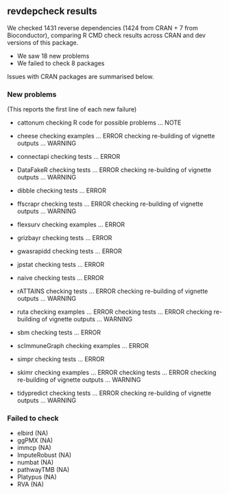 ## revdepcheck results

We checked 1431 reverse dependencies (1424 from CRAN + 7 from Bioconductor), comparing R CMD check results across CRAN and dev versions of this package.

 * We saw 18 new problems
 * We failed to check 8 packages

Issues with CRAN packages are summarised below.

### New problems
(This reports the first line of each new failure)

* cattonum
  checking R code for possible problems ... NOTE

* cheese
  checking examples ... ERROR
  checking re-building of vignette outputs ... WARNING

* connectapi
  checking tests ... ERROR

* DataFakeR
  checking tests ... ERROR
  checking re-building of vignette outputs ... WARNING

* dibble
  checking tests ... ERROR

* ffscrapr
  checking tests ... ERROR
  checking re-building of vignette outputs ... WARNING

* flexsurv
  checking examples ... ERROR

* grizbayr
  checking tests ... ERROR

* gwasrapidd
  checking tests ... ERROR

* jpstat
  checking tests ... ERROR

* naive
  checking tests ... ERROR

* rATTAINS
  checking tests ... ERROR
  checking re-building of vignette outputs ... WARNING

* ruta
  checking examples ... ERROR
  checking tests ... ERROR
  checking re-building of vignette outputs ... WARNING

* sbm
  checking tests ... ERROR

* scImmuneGraph
  checking examples ... ERROR

* simpr
  checking tests ... ERROR

* skimr
  checking examples ... ERROR
  checking tests ... ERROR
  checking re-building of vignette outputs ... WARNING

* tidypredict
  checking tests ... ERROR
  checking re-building of vignette outputs ... WARNING

### Failed to check

* elbird       (NA)
* ggPMX        (NA)
* immcp        (NA)
* ImputeRobust (NA)
* numbat       (NA)
* pathwayTMB   (NA)
* Platypus     (NA)
* RVA          (NA)
